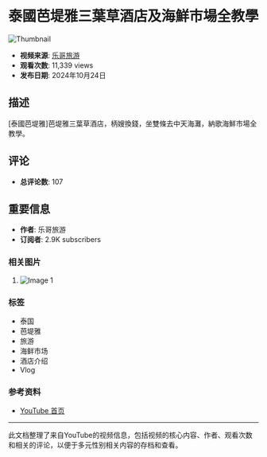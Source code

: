 # 泰國芭堤雅三葉草酒店及海鮮市場全教學

![Thumbnail](https://i.ytimg.com/vi/4DTHW9e0Qug/hqdefault.jpg?sqp=-oaymwEmCKgBEF5IWvKriqkDGQgBFQAAiEIYAdgBAeIBCggYEAIYBjgBQAE=&rs=AOn4CLD8SEsh_-EFhtXgR6z0T9Xx5-33rw)

- **视频来源**: [乐哥旅游](https://www.youtube.com/@LOKKITOUR)
- **观看次数**: 11,339 views
- **发布日期**: 2024年10月24日

## 描述

\[泰國芭堤雅\]芭堤雅三葉草酒店，柄嫂換錢，坐雙條去中天海灘，納歌海鮮市場全教學。

## 评论
- **总评论数**: 107

## 重要信息
- **作者**: 乐哥旅游
- **订阅者**: 2.9K subscribers

### 相关图片
1. ![Image 1](https://yt3.ggpht.com/h_I9Z1sIdLdLqmZIJc3DZLy9YNP8NYkhQhqNge0UuCBuk-lPU91PsTWaZlO656rxtx1aGT7ImQ=s48-c-k-c0x00ffffff-no-rj)

### 标签
- 泰国
- 芭堤雅
- 旅游
- 海鲜市场
- 酒店介绍
- Vlog

### 参考资料
- [YouTube 首页](https://www.youtube.com) 

---

此文档整理了来自YouTube的视频信息，包括视频的核心内容、作者、观看次数和相关的评论，以便于多元性别相关内容的存档和查看。